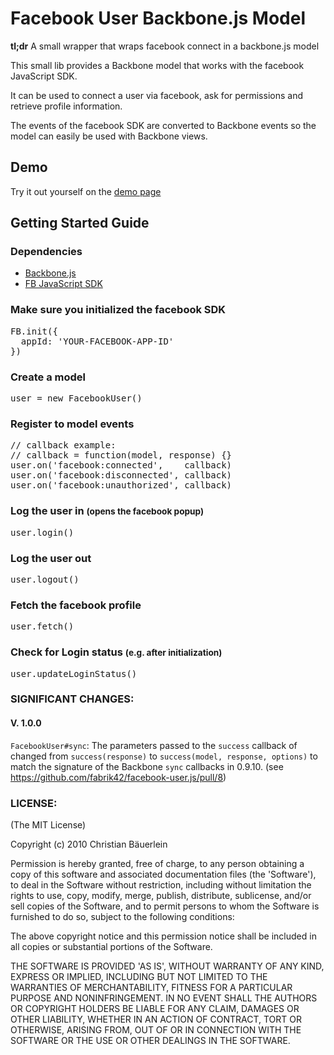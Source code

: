# Facebook User Backbone.js Model

**tl;dr** A small wrapper that wraps facebook connect in a backbone.js model

This small lib provides a Backbone model that works with the facebook JavaScript SDK.

It can be used to connect a user via facebook, ask for permissions and retrieve profile information.

The events of the facebook SDK are converted to Backbone events so the model can easily be used with Backbone views.

## Demo

Try it out yourself on the [demo page](http://facebook-userjs.fabrik42.5apps.com)

## Getting Started Guide

<h3>Dependencies</h3>

* <a href="http://backbonejs.org">Backbone.js</a></li>
* <a href="https://developers.facebook.com/docs/reference/javascript">FB JavaScript SDK</a>

<h3>Make sure you initialized the facebook SDK</h3>
<pre class="prettyprint linenums">
FB.init({
  appId: 'YOUR-FACEBOOK-APP-ID'
})
</pre>

<h3>Create a model</h3>
<pre class="prettyprint linenums">
user = new FacebookUser()
</pre>

<h3>Register to model events</h3>
<pre class="prettyprint linenums">
// callback example:
// callback = function(model, response) {}
user.on('facebook:connected',    callback)
user.on('facebook:disconnected', callback)
user.on('facebook:unauthorized', callback)
</pre>

<h3>Log the user in <small>(opens the facebook popup)</small></h3>
<pre class="prettyprint linenums">
user.login()
</pre>

<h3>Log the user out</h3>
<pre class="prettyprint linenums">
user.logout()
</pre>

<h3>Fetch the facebook profile</h3>
<pre class="prettyprint linenums">
user.fetch()
</pre>

<h3>Check for Login status <small>(e.g. after initialization)</small></h3>
<pre class="prettyprint linenums">
user.updateLoginStatus()
</pre>

### SIGNIFICANT CHANGES:

#### V. 1.0.0

`FacebookUser#sync`: The parameters passed to the `success` callback of changed from `success(response)` to `success(model, response, options)` to match the signature of the Backbone `sync` callbacks in 0.9.10. (see https://github.com/fabrik42/facebook-user.js/pull/8)

### LICENSE:

(The MIT License)

Copyright (c) 2010 Christian Bäuerlein

Permission is hereby granted, free of charge, to any person obtaining
a copy of this software and associated documentation files (the
'Software'), to deal in the Software without restriction, including
without limitation the rights to use, copy, modify, merge, publish,
distribute, sublicense, and/or sell copies of the Software, and to
permit persons to whom the Software is furnished to do so, subject to
the following conditions:

The above copyright notice and this permission notice shall be
included in all copies or substantial portions of the Software.

THE SOFTWARE IS PROVIDED 'AS IS', WITHOUT WARRANTY OF ANY KIND,
EXPRESS OR IMPLIED, INCLUDING BUT NOT LIMITED TO THE WARRANTIES OF
MERCHANTABILITY, FITNESS FOR A PARTICULAR PURPOSE AND NONINFRINGEMENT.
IN NO EVENT SHALL THE AUTHORS OR COPYRIGHT HOLDERS BE LIABLE FOR ANY
CLAIM, DAMAGES OR OTHER LIABILITY, WHETHER IN AN ACTION OF CONTRACT,
TORT OR OTHERWISE, ARISING FROM, OUT OF OR IN CONNECTION WITH THE
SOFTWARE OR THE USE OR OTHER DEALINGS IN THE SOFTWARE.